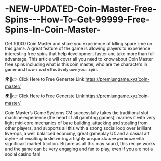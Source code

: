 # -NEW-UPDATED-Coin-Master-Free-Spins---How-To-Get-99999-Free-Spins-In-Coin-Master-
Get 10000 Coin Master and share you experience of killing spare time on this game. A great feature of the game is allowing players to experience interesting free spins that help development faster and take more than full advantage. This article will cover all you need to know about Coin Master free spins including what is this coin master, who are the characters in game and how most effectively use your spin.

🌍📱👉 Click Here to Free Generate Link:https://premiumgame.xyz/coin-master/

🌍📱👉 Click Here to Free Generate Link:https://premiumgame.xyz/coin-master/

Coin Master’s Game Systems
CM successfully takes the traditional slot machine experience (the heart of all gambling games), marries it with very light mid-core mechanics of base building, attacking and stealing from other players, and supports all this with a strong social loop over brilliant live-ops, a well balanced economy, great gameplay UX and a casual art style - all resulting in delivering a highly unique slots experience with significant market traction. Bizarre as all this may sound, this recipe works and the game can be very engaging and fun to play, even if you are not a social casino fan!
